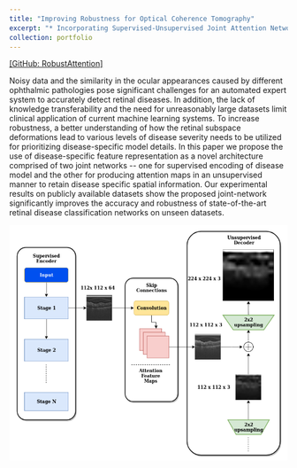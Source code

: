 ```yaml
---
title: "Improving Robustness for Optical Coherence Tomography"
excerpt: "* Incorporating Supervised-Unsupervised Joint Attention Network for improving robustness for recogniziing diabetic Retinopathy."
collection: portfolio
---
```


[[GitHub: RobustAttention]](https://github.com/SharifAmit/Robust_Joint_Attention)

Noisy data and the similarity in the ocular appearances caused by different ophthalmic pathologies pose significant challenges for an automated expert system to accurately detect retinal diseases. In addition, the lack of knowledge transferability and the need for unreasonably large datasets limit clinical application of current machine learning systems. To increase robustness, a better understanding of how the retinal subspace deformations lead to various levels of disease severity needs to be utilized for prioritizing disease-specific model details. In this paper we propose the use of disease-specific feature representation as a novel architecture comprised of two joint networks -- one for supervised encoding of disease model and the other for producing attention maps in an unsupervised manner to retain disease specific spatial information. Our experimental results on publicly available datasets show the proposed joint-network significantly improves the accuracy and robustness of state-of-the-art retinal disease classification networks on unseen datasets. 

![img3](/images/icip.png)
<!--<br/><img src='/images/icip.png'>-->